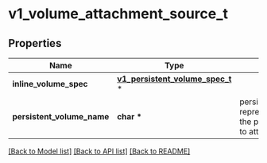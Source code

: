 # v1_volume_attachment_source_t

## Properties
Name | Type | Description | Notes
------------ | ------------- | ------------- | -------------
**inline_volume_spec** | [**v1_persistent_volume_spec_t**](v1_persistent_volume_spec.md) \* |  | [optional] 
**persistent_volume_name** | **char \*** | persistentVolumeName represents the name of the persistent volume to attach. | [optional] 

[[Back to Model list]](../README.md#documentation-for-models) [[Back to API list]](../README.md#documentation-for-api-endpoints) [[Back to README]](../README.md)


